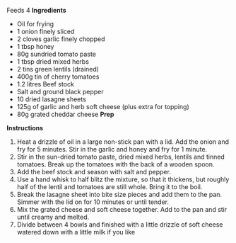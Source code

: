 Feeds 4
**Ingredients**
- Oil for frying
- 1 onion finely sliced
- 2 cloves garlic finely chopped
- 1 tbsp honey
- 80g sundried tomato paste
- 1 tbsp dried mixed herbs
- 2 tins green lentils (drained)
- 400g tin of cherry tomatoes
- 1.2 litres Beef stock
- Salt and ground black pepper
- 10 dried lasagne sheets
- 125g of garlic and herb soft cheese (plus extra for topping)
- 80g grated cheddar cheese
**Prep**

**Instructions**
1. Heat a drizzle of oil in a large non-stick pan with a lid. Add the onion and fry for 5 minutes. Stir in the garlic and honey and fry for 1 minute.
2. Stir in the sun-dried tomato paste, dried mixed herbs, lentils and tinned tomatoes. Break up the tomatoes with the back of a wooden spoon.
3. Add the beef stock and season with salt and pepper.
4. Use a hand whisk to half blitz the mixture, so that it thickens, but roughly half of the lentil and tomatoes are still whole. Bring it to the boil.
5. Break the lasagne sheet into bite size pieces and add them to the pan. Simmer with the lid on for 10 minutes or until tender.
6. Mix the grated cheese and soft cheese together. Add to the pan and stir until creamy and melted.
7. Divide between 4 bowls and finished with a little drizzle of soft cheese watered down with a little milk if you like